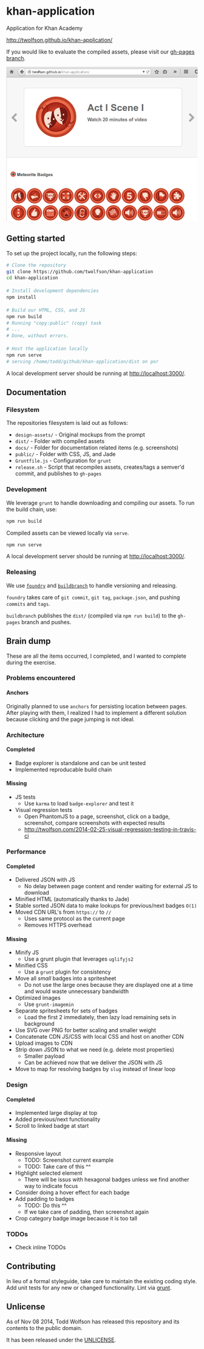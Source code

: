 # khan-application
Application for Khan Academy

http://twolfson.github.io/khan-application/

If you would like to evaluate the compiled assets, please visit our [gh-pages branch][].

![Screenshot](docs/screenshot.png)

[gh-pages branch]: https://github.com/twolfson/khan-application/tree/gh-pages

## Getting started
To set up the project locally, run the following steps:

```bash
# Clone the repository
git clone https://github.com/twolfson/khan-application
cd khan-application

# Install development dependencies
npm install

# Build our HTML, CSS, and JS
npm run build
# Running "copy:public" (copy) task
# ...
# Done, without errors.

# Host the application locally
npm run serve
# serving /home/todd/github/khan-application/dist on por
```

A local development server should be running at [http://localhost:3000/][].

[http://localhost:3000/]: http://localhost:3000/

## Documentation
### Filesystem
The repositories filesystem is laid out as follows:

- `design-assets/` - Original mockups from the prompt
- `dist/` - Folder with compiled assets
- `docs/` - Folder for documentation related items (e.g. screenshots)
- `public/` - Folder with CSS, JS, and Jade
- `Gruntfile.js` - Configuration for `grunt`
- `release.sh` - Script that recompiles assets, creates/tags a semver'd commit, and publishes to `gh-pages`

### Development
We leverage `grunt` to handle downloading and compiling our assets. To run the build chain, use:

```bash
npm run build
```

Compiled assets can be viewed locally via `serve`.

```bash
npm run serve
```

A local development server should be running at [http://localhost:3000/][].

[http://localhost:3000/]: http://localhost:3000/

### Releasing
We use [`foundry`][] and [`buildbranch`][] to handle versioning and releasing.

`foundry` takes care of `git commit`, `git tag`, `package.json`, and pushing `commits` and `tags`.

`buildbranch` publishes the `dist/` (compiled via `npm run build`) to the `gh-pages` branch and pushes.

[`foundry`]: https://github.com/twolfson/foundry
[`buildbranch`]: https://github.com/nfroidure/buildbranch

## Brain dump
These are all the items occurred, I completed, and I wanted to complete during the exercise.

### Problems encountered
#### Anchors
Originally planned to use `anchors` for persisting location between pages. After playing with them, I realized I had to implement a different solution because clicking and the page jumping is not ideal.

### Architecture
#### Completed
- Badge explorer is standalone and can be unit tested
- Implemented reproducable build chain

#### Missing
- JS tests
    - Use `karma` to load `badge-explorer` and test it
- Visual regression tests
    - Open PhantomJS to a page, screenshot, click on a badge, screenshot, compare screenshots with expected results
    - http://twolfson.com/2014-02-25-visual-regression-testing-in-travis-ci

### Performance
#### Completed
- Delivered JSON with JS
    - No delay between page content and render waiting for external JS to download
- Minified HTML (automatically thanks to Jade)
- Stable sorted JSON data to make lookups for previous/next badges `O(1)`
- Moved CDN URL's from `https://` to  `//`
    - Uses same protocol as the current page
    - Removes HTTPS overhead

#### Missing
- Minify JS
  - Use a grunt plugin that leverages `uglifyjs2`
- Minified CSS
  - Use a `grunt` plugin for consistency
- Move all *small* badges into a spritesheet
  - Do not use the large ones because they are displayed one at a time and would waste unnecessary bandwidth
- Optimized images
  - Use `grunt-imagemin`
- Separate spritesheets for sets of badges
    - Load the first 2 immediately, then lazy load remaining sets in background
- Use SVG over PNG for better scaling and smaller weight
- Concatenate CDN JS/CSS with local CSS and host on another CDN
- Upload images to CDN
- Strip down JSON to what we need (e.g. delete most properties)
    - Smaller payload
    - Can be achieved now that we deliver the JSON with JS
- Move to map for resolving badges by `slug` instead of linear loop

### Design
#### Completed
- Implemented large display at top
- Added previous/next functionality
- Scroll to linked badge at start

#### Missing
- Responsive layout
    - TODO: Screenshot current example
    - TODO: Take care of this ^^
- Highlight selected element
    - There will be issus with hexagonal badges unless we find another way to indicate focus
- Consider doing a hover effect for each badge
- Add padding to badges
    - TODO: Do this ^^
    - If we take care of padding, then screenshot again
- Crop category badge image because it is too tall

### TODOs
- Check inline TODOs

## Contributing
In lieu of a formal styleguide, take care to maintain the existing coding style. Add unit tests for any new or changed functionality. Lint via [grunt](https://github.com/gruntjs/grunt).

## Unlicense
As of Nov 08 2014, Todd Wolfson has released this repository and its contents to the public domain.

It has been released under the [UNLICENSE][].

[UNLICENSE]: UNLICENSE
